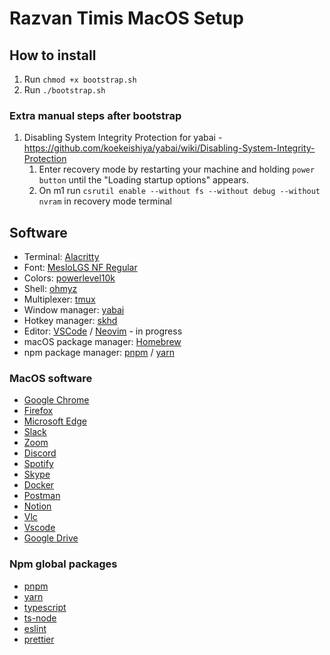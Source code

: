 # Razvan Timis MacOS Setup


## How to install

1. Run `chmod +x bootstrap.sh`
2. Run `./bootstrap.sh`

### Extra manual steps after bootstrap

1. Disabling System Integrity Protection for yabai - https://github.com/koekeishiya/yabai/wiki/Disabling-System-Integrity-Protection
   1. Enter recovery mode by restarting your machine and holding `power button` until the "Loading startup options" appears.
   2. On m1 run `csrutil enable --without fs --without debug --without nvram` in recovery mode terminal

## Software

- Terminal: [Alacritty](https://alacritty.org)
- Font: [MesloLGS NF Regular](https://github.com/romkatv/powerlevel10k-media)
- Colors: [powerlevel10k](https://github.com/romkatv/powerlevel10k)
- Shell: [ohmyz](https://ohmyz.sh/)
- Multiplexer: [tmux](https://github.com/tmux/tmux/wiki)
- Window manager: [yabai](https://github.com/koekeishiya/yabai)
- Hotkey manager: [skhd](https://github.com/koekeishiya/skhd)
- Editor: [VSCode](https://neovim.io) / [Neovim](https://neovim.io) - in progress
- macOS package manager: [Homebrew](https://brew.sh)
- npm package manager: [pnpm](https://pnpm.io/) / [yarn](https://yarnpkg.com/)

### MacOS software
- [Google Chrome](https://www.google.com/chrome/)
- [Firefox](https://www.mozilla.org/en-US/firefox/new/)
- [Microsoft Edge](https://www.microsoft.com/en-us/edge)
- [Slack](https://slack.com/downloads/mac)
- [Zoom](https://zoom.us/download)
- [Discord](https://discord.com/download)
- [Spotify](https://www.spotify.com/us/download/mac/)
- [Skype](https://www.skype.com/en/get-skype/download-skype-for-desktop/)
- [Docker](https://www.docker.com/products/docker-desktop)
- [Postman](https://www.postman.com/downloads/)
- [Notion](https://www.notion.so/desktop)
- [Vlc](https://www.videolan.org/vlc/download-macosx.html)
- [Vscode](https://code.visualstudio.com/download)
- [Google Drive](https://www.google.com/drive/download/)

### Npm global packages
- [pnpm](https://pnpm.io/)
- [yarn](https://yarnpkg.com/)
- [typescript](https://www.typescriptlang.org/)
- [ts-node](https://github.com/TypeStrong/ts-node)
- [eslint](https://eslint.org/)
- [prettier](https://prettier.io/)